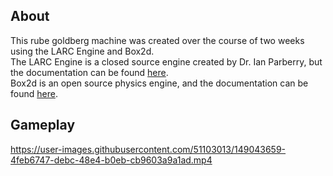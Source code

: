 ## About
This rube goldberg machine was created over the course of two weeks using the LARC Engine and Box2d.  
The LARC Engine is a closed source engine created by Dr. Ian Parberry, but the documentation can be found [here](https://larc.unt.edu/code/engine/index.html).  
Box2d is an open source physics engine, and the documentation can be found [here](https://box2d.org/documentation/).  

## Gameplay
https://user-images.githubusercontent.com/51103013/149043659-4feb6747-debc-48e4-b0eb-cb9603a9a1ad.mp4

